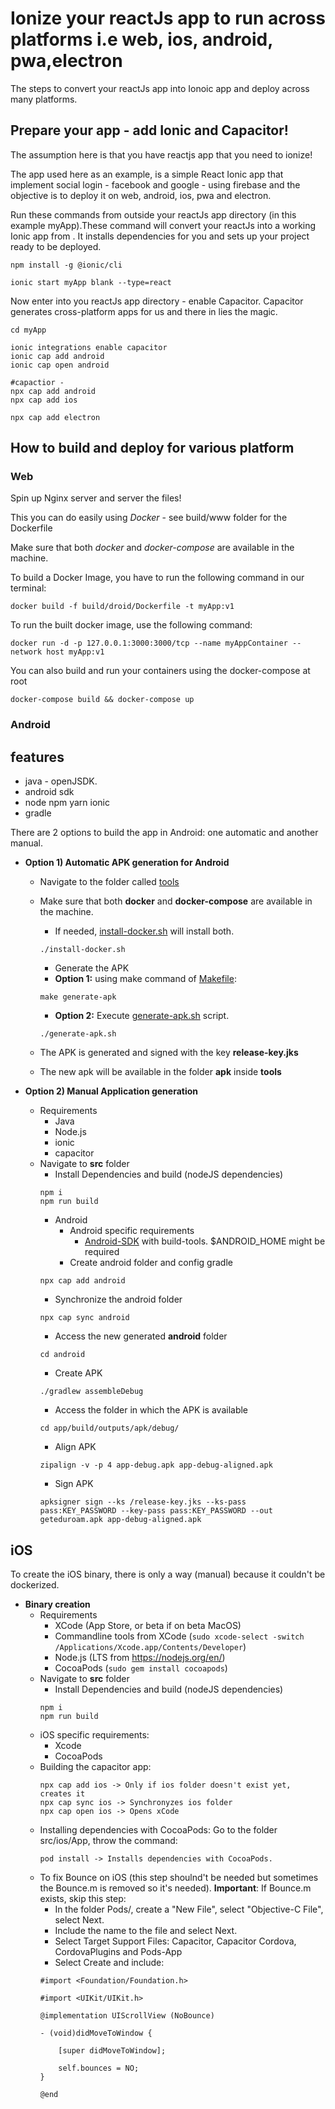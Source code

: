 # Ionize your reactJs app to run across platforms i.e web, ios, android, pwa,electron 

The steps to convert your reactJs app into Ionoic app and deploy across many platforms.

## Prepare your app - add Ionic and Capacitor!
The assumption here is that you have reactjs app that you need to ionize!

The app used here as an example, is a simple React Ionic app that implement social login - facebook and google - using firebase and the objective is to
deploy it on web, android, ios, pwa and electron.

Run these commands from outside your reactJs app directory (in this example myApp).These command will convert your reactJs into a working Ionic app from . It installs dependencies for you and sets up your project ready to be deployed.
 ```
npm install -g @ionic/cli

ionic start myApp blank --type=react

 ``` 
 Now enter into you reactJs app directory - enable Capacitor. Capacitor generates cross-platform apps for us and there in lies the magic.
 ```
cd myApp

ionic integrations enable capacitor
ionic cap add android
ionic cap open android

#capactior -
npx cap add android
npx cap add ios

npx cap add electron
 ```

## How to build and deploy for various platform

### Web

Spin up Nginx server and server the files!

This you can do easily using _Docker_ - see build/www folder for the Dockerfile

Make sure that both _docker_ and _docker-compose_ are available in the machine.

To build a Docker Image, you have to run the following command in our terminal:
 ```
docker build -f build/droid/Dockerfile -t myApp:v1 
 ```
To run the built docker image, use the following command:
 ```
docker run -d -p 127.0.0.1:3000:3000/tcp --name myAppContainer --network host myApp:v1 
 ```
You can also build and run your containers using the docker-compose at root 
 ```
docker-compose build && docker-compose up
 ```
 
### Android

## features
- java - openJSDK.
- android sdk
- node npm yarn ionic
- gradle

There are 2 options to build the app in Android: one automatic and another manual.
 
* **Option 1) Automatic APK generation for Android**
   * Navigate to the folder called [tools](tools)
   * Make sure that both __docker__ and __docker-compose__ are available in the machine.
     * If needed, [install-docker.sh](tools/install-docker.sh) will install both.
     ```
     ./install-docker.sh
     ```
     *  Generate the APK
       * __Option 1:__ using make command of [Makefile](tools/Makefile):
        ```
        make generate-apk
        ```
       * __Option 2:__ Execute [generate-apk.sh](tools/generate-apk.sh) script.
        ```
        ./generate-apk.sh
        ```

  * The APK is generated and signed with the key __release-key.jks__
  * The new apk will be available in the folder __apk__ inside __tools__
        
*  **Option 2) Manual Application generation**
   * Requirements
     * Java
     * Node.js
     * ionic
     * capacitor
   * Navigate to __src__ folder
     * Install Dependencies and build (nodeJS dependencies)
     ```
     npm i
     npm run build
     ```
     * Android
       * Android specific requirements
         * [Android-SDK](https://developer.android.com/studio#downloads) with build-tools. $ANDROID_HOME might be required
       * Create android folder and config gradle
      ```
      npx cap add android
      ```
      * Synchronize the android folder
      ```
      npx cap sync android
      ```
      * Access the new generated __android__ folder
      ```
      cd android
      ```
      * Create APK
      ```
      ./gradlew assembleDebug
      ```
      * Access the folder in which the APK is available
      ```
      cd app/build/outputs/apk/debug/
      ```
      * Align APK
      ```
      zipalign -v -p 4 app-debug.apk app-debug-aligned.apk
      ```
      * Sign APK
      ```
      apksigner sign --ks /release-key.jks --ks-pass pass:KEY_PASSWORD --key-pass pass:KEY_PASSWORD --out geteduroam.apk app-debug-aligned.apk
      ```
 ## iOS
 
To create the iOS binary, there is only a way (manual) because it couldn't be dockerized.
 * **Binary creation**
    * Requirements
      * XCode (App Store, or beta if on beta MacOS)
      * Commandline tools from XCode (`sudo xcode-select -switch /Applications/Xcode.app/Contents/Developer`)
      * Node.js (LTS from https://nodejs.org/en/)
      * CocoaPods (`sudo gem install cocoapods`)
    * Navigate to __src__ folder
      * Install Dependencies and build (nodeJS dependencies)
      ```
      npm i
      npm run build
      ```
    * iOS specific requirements:
      * Xcode
      * CocoaPods
    * Building the capacitor app:
         ```
         npx cap add ios -> Only if ios folder doesn't exist yet, creates it
         npx cap sync ios -> Synchronyzes ios folder
         npx cap open ios -> Opens xCode
         ```
    * Installing dependencies with CocoaPods: Go to the folder src/ios/App, throw the command:
         ```
         pod install -> Installs dependencies with CocoaPods.
         ```
    * To fix Bounce on iOS (this step shoulnd't be needed but sometimes the Bounce.m is removed so it's needed). **Important**: If Bounce.m exists, skip this step:
      * In the folder Pods/, create a "New File", select "Objective-C File", select Next.
      * Include the name to the file and select Next.
      * Select Target Support Files: Capacitor, Capacitor Cordova, CordovaPlugins and Pods-App
      * Select Create and include:
      ```
      #import <Foundation/Foundation.h>

      #import <UIKit/UIKit.h>

      @implementation UIScrollView (NoBounce)

      - (void)didMoveToWindow {

          [super didMoveToWindow];

          self.bounces = NO;
      }

      @end
      ```
